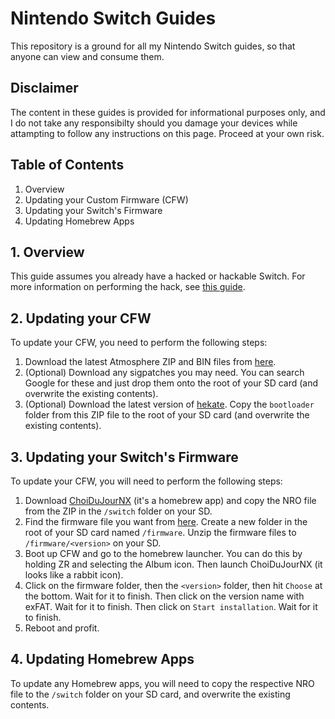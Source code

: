 # Nintendo Switch Guides
This repository is a ground for all my Nintendo Switch guides, so that anyone can view and consume them. 

## Disclaimer
The content in these guides is provided for informational purposes only, and I do not take any responsibilty should you damage your devices while attampting to follow any instructions on this page. Proceed at your own risk.

## Table of Contents
1. Overview
2. Updating your Custom Firmware (CFW)
3. Updating your Switch's Firmware
4. Updating Homebrew Apps

## 1. Overview
This guide assumes you already have a hacked or hackable Switch. For more information on performing the hack, see [this guide](https://switch.homebrew.guide/).

## 2. Updating your CFW
To update your CFW, you need to perform the following steps:
1. Download the latest Atmosphere ZIP and BIN files from [here](https://github.com/Atmosphere-NX/Atmosphere/releases).
2. (Optional) Download any sigpatches you may need. You can search Google for these and just drop them onto the root of your SD card (and overwrite the existing contents).
3. (Optional) Download the latest version of [hekate](https://github.com/CTCaer/hekate/releases). Copy the ```bootloader``` folder from this ZIP file to the root of your SD card (and overwrite the existing contents).

## 3. Updating your Switch's Firmware
To update your CFW, you will need to perform the following steps:
1. Download [ChoiDuJourNX](https://switchtools.sshnuke.net)  (it's a homebrew app) and copy the NRO file from the ZIP in the ```/switch``` folder on your SD.
2. Find the firmware file you want from [here](https://darthsternie.net/switch-firmwares). Create a new folder in the root of your SD card named ```/firmware```. Unzip the firmware files to ```/firmware/<version>``` on your SD.
3. Boot up CFW and go to the homebrew launcher. You can do this by holding ZR and selecting the Album icon. Then launch ChoiDuJourNX (it looks like a rabbit icon).
4. Click on the firmware folder, then the ```<version>``` folder, then hit ```Choose``` at the bottom. Wait for it to finish. Then click on the version name with exFAT. Wait for it to finish. Then click on ```Start installation```. Wait for it to finish.
5. Reboot and profit.

## 4. Updating Homebrew Apps
To update any Homebrew apps, you will need to copy the respective NRO file to the ```/switch``` folder on your SD card, and overwrite the existing contents.
